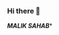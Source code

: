 ### Hi there 👋
***MALIK SAHAB****
<!--
**armalik9/armalik9** is a ✨ _special_ ✨ repository because its `README.md` (this file) appears on your GitHub profile.

Here are some ideas to get you started:

- 🔭 I’m currently working on Whatsapp Bots ...
- 🌱 I’m currently learning JavaScript...
- 👯 I’m looking to collaborate on MALIK MD BOT...
- 🤔 I’m looking for help with armalik9...
- 💬 Ask me about ...
- 📫 How to reach me: ...
- 😄 Pronouns: ...
- ⚡ Fun fact: ...
-->
